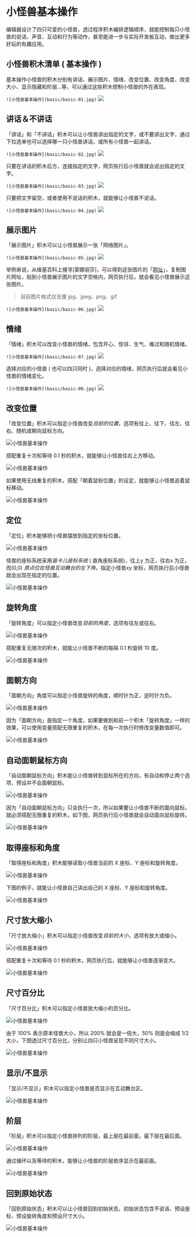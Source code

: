 # 小怪兽基本操作

编辑器设计了四只可爱的小怪兽，透过程序积木编排逻辑顺序，就能控制每只小怪兽的说话、声音、互动和行为等动作，甚至能进一步与实际开发板互动，做出更多好玩的有趣应用。

## 小怪兽积木清单 ( 基本操作 )

基本操作小怪兽的积木分别有讲话、展示图片、情绪、改变位置、改变角度、改变大小、显示隐藏和阶层...等，可以通过这些积木控制小怪兽的外在表现。

```![小怪兽基本操作](basic/basic-01.jpg)```
![](basic/upload_ecaf893841c42dfab8dba2e59219b3f0.png)


## 讲话＆不讲话

「讲话」和「不讲话」积木可以让小怪兽讲出指定的文字，或不要讲出文字，通过下拉选单也可以选择哪一只小怪兽讲话，或所有小怪兽一起讲话。

```![小怪兽基本操作](basic/basic-02.jpg)```
![](basic/upload_2e3b52771cffb4aa57eba477b5c2a786.png)


只要在讲话的积木后方，连接指定的文字，网页执行后小怪兽就会说出指定的文字。

```![小怪兽基本操作](basic/basic-03.jpg)```
![](basic/upload_705418bdeba488d8a1aac5daf3ff86f5.png)


只要把文字留空，或者使用不说话的积木，就能够让小怪兽不说话。

```![小怪兽基本操作](basic/basic-04.jpg)```
![](basic/upload_e559ef990c771072f48b1693c8b762b9.png)


## 展示图片

「展示图片」积木可以让小怪兽展示一张「网络图片」。

```![小怪兽基本操作](basic/basic-05.jpg)```
![](basic/upload_b7edb18992b7d500b6902688a5b9e318.png)


举例来说，从维基百科上搜寻[蒙娜丽莎]，可以得到这张图片的「[网址](https://upload.wikimedia.org/wikipedia/commons/thumb/e/ec/Mona_Lisa%2C_by_Leonardo_da_Vinci%2C_from_C2RMF_retouched.jpg/460px-Mona_Lisa%2C_by_Leonardo_da_Vinci%2C_from_C2RMF_retouched.jpg#_blank)」，复制图片网址，贴到小怪兽展示图片的文字空格内，网页执行后，就会看见小怪兽展示这张图片。

> 目前图片格式仅支援 jpg、jpeg、png、gif

```![小怪兽基本操作](basic/basic-06.jpg)```
![](basic/upload_0e42941e1908cd0eee54be33f33dc605.png)


## 情绪

「情绪」积木可以改变小怪兽的情绪，包含开心、惊讶、生气、难过和随机情绪。

```![小怪兽基本操作](basic/basic-07.jpg)```
![](basic/upload_590cfe6b6bb11b37e0785e45a28d3591.png)



选择对应的小怪兽 ( 也可以四只同时 )，选择对应的情绪，网页执行后就会看见小怪兽的情绪变化。

```![小怪兽基本操作](basic/basic-08.jpg)```
![](basic/upload_1ab6008309379d6e26ac09ad81d20011.png)


## 改变位置

「改变位置」积木可以指定小怪兽改变*目前的位置*，选项有往上、往下、往左、往右、随机或朝向鼠标方向。

![小怪兽基本操作](basic/basic-09.jpg)

搭配重复十次和等待 0.1 秒的积木，就能够让小怪兽往右上方移动。

![小怪兽基本操作](basic/basic-10.gif)

如果使用无线重复的积木，搭配「朝着鼠标位置」的设定，就能够让小怪兽追着鼠标移动。

![小怪兽基本操作](basic/basic-11.gif)

## 定位

「定位」积木能够把小怪兽摆放到指定的坐标位置。

![小怪兽基本操作](basic/basic-12.jpg)

怪兽的座标系统采用*笛卡儿座标系统* ( 直角座标系统)，往上y 为正，往右x 为正，而(0,0) *原点位在怪兽互动舞台的左下角*，指定小怪兽xy 坐标，网页执行后小怪兽就会出现在指定的位置。

![小怪兽基本操作](basic/basic-13.jpg)

## 旋转角度

「旋转角度」可以指定小怪兽改变*目前的角度*，选项有往左或往右。

![小怪兽基本操作](basic/basic-14.jpg)

搭配重复无限次的积木，就能让小怪兽不断的每隔 0.1 秒旋转 10 度。

![小怪兽基本操作](basic/basic-15.gif)


## 面朝方向

「面朝方向」角度可以指定小怪兽旋转的角度，顺时针为正，逆时针为负。

![小怪兽基本操作](basic/basic-16.jpg)

因为「面朝方向」是指定一个角度，如果要做到和前一个积木「旋转角度」一样的效果，可以使用变量搭配无限重复的积木，在每一次执行时修改变量数值即可。

![小怪兽基本操作](basic/basic-17.gif)

## 自动面朝鼠标方向

「自动面朝鼠标方向」积木能让小怪兽转到鼠标所在的方向，有自动和停止两个选项，预设并不会面朝鼠标。

![小怪兽基本操作](basic/basic-18.jpg)

因为「自动面朝鼠标方向」只会执行一次，所以如果要让小怪兽不断的面向鼠标，就必须搭配无限重复的积木，如下图，网页执行后小怪兽就会自动面向鼠标旋转。

![小怪兽基本操作](basic/basic-19.gif)

## 取得座标和角度

「取得座标和角度」积木能够读取小怪兽当前的 X 座标、Y 座标和旋转角度。

![小怪兽基本操作](basic/basic-20.jpg)

下图的例子，就能让小怪兽自己讲出自己的 X 座标、Y 座标和旋转角度。

![小怪兽基本操作](basic/basic-21.jpg)

## 尺寸放大缩小

「尺寸放大缩小」积木可以指定小怪兽改变*目前的大小*，选项有放大或缩小。

![小怪兽基本操作](basic/basic-22.jpg)

搭配重复十次和等待 0.1 秒的积木，网页执行后，就能够让小怪兽逐渐变大。

![小怪兽基本操作](basic/basic-23.gif)

## 尺寸百分比

「尺寸百分比」积木可以指定小怪兽放大缩小的百分比。

![小怪兽基本操作](basic/basic-24.jpg)

由于 100% 表示原本怪兽大小，所以 200% 就会是一倍大，50% 则是会缩成 1/2 大小，下图透过尺寸百分比，分别让四只小怪兽呈现不同尺寸大小。

![小怪兽基本操作](basic/basic-25.jpg)

## 显示/不显示

「显示/不显示」积木可以指定小怪兽是否显示在互动舞台区。

![小怪兽基本操作](basic/basic-26.jpg)

## 阶层

「阶层」积木可以指定小怪兽排列的阶层，最上层在最前面，最下层在最后面。

![小怪兽基本操作](basic/basic-28.jpg)

通过循环以及等待的积木，能够让小怪兽的阶层依序显示在最前面。

![小怪兽基本操作](basic/basic-29.gif)

## 回到原始状态

「回到原始状态」积木可以让小怪兽回到初始状态，初始状态包含不说话、预设座标、预设旋转角度和预设尺寸大小。

![小怪兽基本操作](basic/basic-27.jpg)